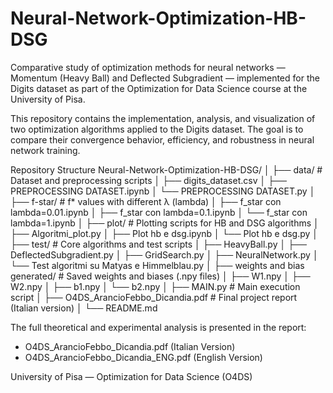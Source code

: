 # Neural-Network-Optimization-HB-DSG
Comparative study of optimization methods for neural networks — Momentum (Heavy Ball) and Deflected Subgradient — implemented for the Digits dataset as part of the Optimization for Data Science course at the University of Pisa.

This repository contains the implementation, analysis, and visualization of two optimization algorithms applied to the Digits dataset. 
The goal is to compare their convergence behavior, efficiency, and robustness in neural network training.

Repository Structure
Neural-Network-Optimization-HB-DSG/
│
├── data/                        # Dataset and preprocessing scripts
│   ├── digits_dataset.csv
│   ├── PREPROCESSING DATASET.ipynb
│   └── PREPROCESSING DATASET.py
│
├── f-star/                      # f* values with different λ (lambda)
│   ├── f_star con lambda=0.01.ipynb
│   ├── f_star con lambda=0.1.ipynb
│   └── f_star con lambda=1.ipynb
│
├── plot/                        # Plotting scripts for HB and DSG algorithms
│   ├── Algoritmi_plot.py
│   ├── Plot hb e dsg.ipynb
│   └── Plot hb e dsg.py
│
├── test/                        # Core algorithms and test scripts
│   ├── HeavyBall.py
│   ├── DeflectedSubgradient.py
│   ├── GridSearch.py
│   ├── NeuralNetwork.py
│   └── Test algoritmi su Matyas e Himmelblau.py
│
├── weights and bias generated/  # Saved weights and biases (.npy files)
│   ├── W1.npy
│   ├── W2.npy
│   ├── b1.npy
│   └── b2.npy
│
├── MAIN.py                      # Main execution script
│
├── O4DS_ArancioFebbo_Dicandia.pdf  # Final project report (Italian version)
│
└── README.md



The full theoretical and experimental analysis is presented in the report:
- O4DS_ArancioFebbo_Dicandia.pdf (Italian Version)
- O4DS_ArancioFebbo_Dicandia_ENG.pdf (English Version)




University of Pisa — Optimization for Data Science (O4DS)

